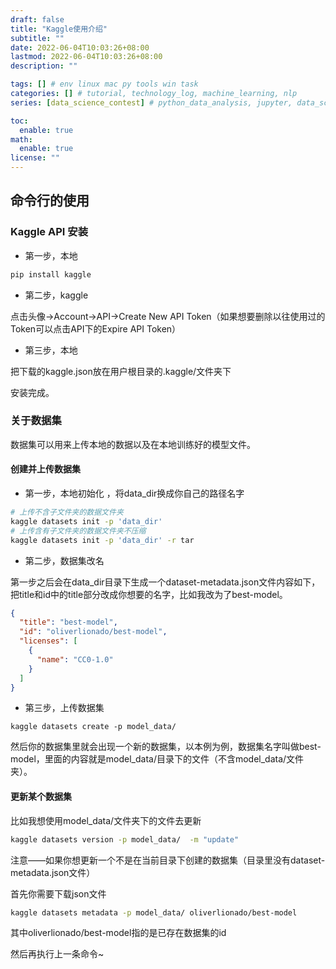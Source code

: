 ```yaml
---
draft: false
title: "Kaggle使用介绍"
subtitle: ""
date: 2022-06-04T10:03:26+08:00
lastmod: 2022-06-04T10:03:26+08:00
description: ""

tags: [] # env linux mac py tools win task
categories: [] # tutorial, technology_log, machine_learning, nlp
series: [data_science_contest] # python_data_analysis, jupyter, data_science_contest

toc:
  enable: true
math:
  enable: true
license: ""
---
```


## 命令行的使用

### Kaggle API 安装

+ 第一步，本地

```bash
pip install kaggle
```

+ 第二步，kaggle

点击头像->Account->API->Create New API Token（如果想要删除以往使用过的Token可以点击API下的Expire API Token）

+ 第三步，本地

把下载的kaggle.json放在用户根目录的.kaggle/文件夹下

安装完成。



### 关于数据集

数据集可以用来上传本地的数据以及在本地训练好的模型文件。

#### 创建并上传数据集

+ 第一步，本地初始化 ，将data_dir换成你自己的路径名字

```bash
# 上传不含子文件夹的数据文件夹
kaggle datasets init -p 'data_dir'
# 上传含有子文件夹的数据文件夹不压缩
kaggle datasets init -p 'data_dir' -r tar
```



+ 第二步，数据集改名

第一步之后会在data_dir目录下生成一个dataset-metadata.json文件内容如下，把title和id中的title部分改成你想要的名字，比如我改为了best-model。

```json
{
  "title": "best-model",
  "id": "oliverlionado/best-model",
  "licenses": [
    {
      "name": "CC0-1.0"
    }
  ]
}
```

+ 第三步，上传数据集

```
kaggle datasets create -p model_data/
```

然后你的数据集里就会出现一个新的数据集，以本例为例，数据集名字叫做best-model，里面的内容就是model_data/目录下的文件（不含model_data/文件夹）。

#### 更新某个数据集

比如我想使用model_data/文件夹下的文件去更新

```bash
kaggle datasets version -p model_data/  -m "update"
```

注意——如果你想更新一个不是在当前目录下创建的数据集（目录里没有dataset-metadata.json文件）

首先你需要下载json文件

```bash
kaggle datasets metadata -p model_data/ oliverlionado/best-model
```

其中oliverlionado/best-model指的是已存在数据集的id

然后再执行上一条命令~
